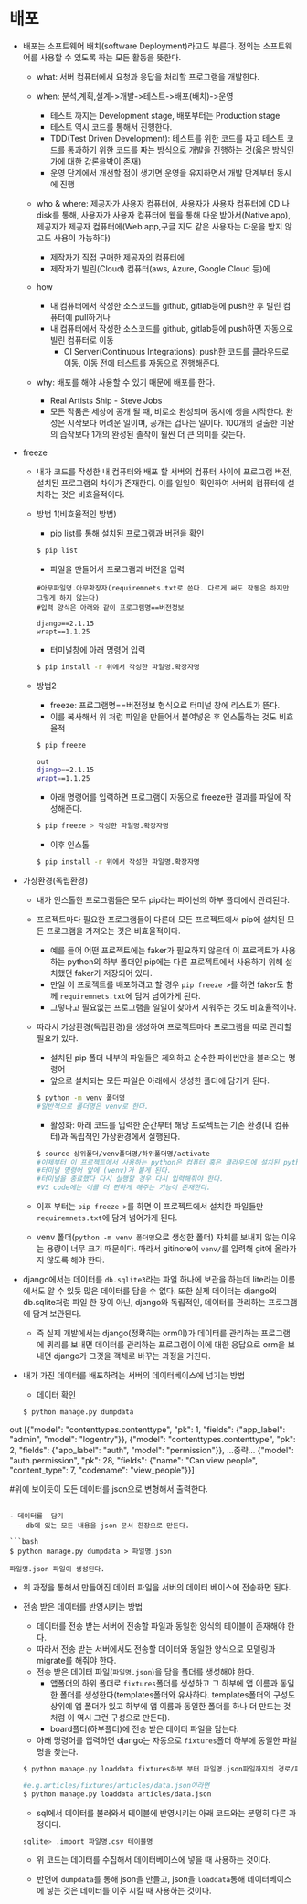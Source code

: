 # 배포

- 배포는 소프트웨어 배치(software Deployment)라고도 부른다. 정의는 소프트웨어를 사용할 수 있도록 하는 모든 활동을 뜻한다.

  - what: 서버 컴퓨터에서 요청과 응답을 처리할 프로그램을 개발한다.
  - when: 분석,계획,설계->개발->테스트->배포(배치)->운영
    - 테스트 까지는 Development stage, 배포부터는 Production stage
    - 테스트 역시 코드를 통해서 진행한다.
    - TDD(Test Driven Development): 테스트를 위한 코드를 짜고 테스트 코드를 통과하기 위한 코드를 짜는 방식으로 개발을 진행하는 것(옳은 방식인가에 대한 갑론을박이 존재)
    - 운영 단계에서 개선할 점이 생기면 운영을 유지하면서 개발 단계부터 동시에 진행
  - who & where: 제공자가 사용자 컴퓨터에, 사용자가 사용자 컴퓨터에 CD 나 disk를 통해, 사용자가 사용자 컴퓨터에 웹을 통해 다운 받아서(Native app), 제공자가 제공자 컴퓨터에(Web app,구글 지도 같은 사용자는 다운을 받지 않고도 사용이 가능하다)
    - 제작자가 직접 구매한 제공자의 컴퓨터에
    - 제작자가 빌린(Cloud) 컴퓨터(aws, Azure, Google Cloud 등)에

  - how
    - 내 컴퓨터에서 작성한 소스코드를 github, gitlab등에 push한 후 빌린 컴퓨터에 pull하거나
    - 내 컴퓨터에서 작성한 소스코드를 github, gitlab등에 push하면 자동으로 빌린 컴퓨터로 이동
      - CI Server(Continuous Integrations): push한 코드를 클라우드로 이동, 이동 전에 테스트를 자동으로 진행해준다.
  - why: 배포를 해야 사용할 수 있기 때문에 배포를 한다.
    - Real Artists Ship - Steve Jobs
    - 모든 작품은 세상에 공개 될 때, 비로소 완성되며 동시에 생을 시작한다. 완성은 시작보다 어려운 일이며, 공개는 겁나는 일이다. 100개의 걸출한 미완의 습작보다 1개의 완성된 졸작이 훨씬 더 큰 의미를 갖는다.



- freeze

  - 내가 코드를 작성한 내 컴퓨터와 배포 할 서버의 컴퓨터 사이에 프로그램 버전, 설치된 프로그램의 차이가 존재한다. 이를 일일이 확인하여 서버의 컴퓨터에 설치하는 것은 비효율적이다.

  - 방법 1(비효율적인 방법)

    - pip list를 통해 설치된 프로그램과 버전을 확인

    ```bash
    $ pip list
    ```

    - 파일을 만들어서 프로그램과 버전을 입력

    ```
    #아무파일명.아무확장자(requiremnets.txt로 쓴다. 다르게 써도 작동은 하지만 그렇게 하지 않는다)
    #입력 양식은 아래와 같이 프로그램명==버전정보
    
    django==2.1.15
    wrapt==1.1.25
    ```

    - 터미널창에 아래 명령어 입력

    ```bash
    $ pip install -r 위에서 작성한 파일명.확장자명
    ```

    

  - 방법2
    
    - freeze: 프로그램명==버전정보  형식으로 터미널 창에 리스트가 뜬다.
    - 이를 복사해서 위 처럼 파일을 만들어서 붙여넣은 후 인스톨하는 것도 비효율적
    
    ```bash
    $ pip freeze
    
    out
    django==2.1.15
    wrapt==1.1.25
    ```
    
    - 아래 명령어를 입력하면 프로그램이 자동으로 freeze한 결과를 파일에 작성해준다.
    
    ```bash
    $ pip freeze > 작성한 파일명.확장자명
    ```
    - 이후 인스톨
    
    ```bash
    $ pip install -r 위에서 작성한 파일명.확장자명
    ```
    
    

- 가상환경(독립환경)
  - 내가 인스톨한 프로그램들은 모두 pip라는 파이썬의 하부 폴더에서 관리된다.

  - 프로젝트마다 필요한 프로그램들이 다른데 모든 프로젝트에서 pip에 설치된 모든 프로그램을 가져오는 것은 비효율적이다.

    - 예를 들어 어떤 프로젝트에는 faker가 필요하지  않은데 이 프로젝트가 사용하는 python의 하부 폴더인 pip에는 다른 프로젝트에서 사용하기 위해 설치했던 faker가 저장되어 있다.
    - 만일 이 프로젝트를 배포하려고 할 경우 `pip freeze >`를 하면 faker도 함께 `requiremnets.txt`에 담겨 넘어가게 된다.
    - 그렇다고 필요없는 프로그램을 일일이 찾아서 지워주는 것도 비효율적이다.  

  - 따라서 가상환경(독립환경)을 생성하여 프로젝트마다 프로그램을 따로 관리할 필요가 있다.

    - 설치된 pip 폴더 내부의 파일들은 제외하고 순수한 파이썬만을 불러오는 명령어
    - 앞으로 설치되는 모든 파일은 아래에서 생성한 폴더에 담기게 된다.

    ```bash
    $ python -m venv 폴더명
    #일반적으로 폴더명은 venv로 한다.
    ```

    - 활성화: 아래 코드를 입력한 순간부터 해당 프로젝트는 기존 환경(내 컴퓨터)과 독립적인 가상환경에서 실행된다.

    ```bash
    $ source 상위폴더/venv폴더명/하위폴더명/activate
    #이제부터 이 프로젝트에서 사용하는 python은 컴퓨터 혹은 클라우드에 설치된 python이 아닌 이 가상환경에 존재하는 python이다.
    #터미널 명령어 앞에 (venv)가 붙게 된다.
    #터미널을 종료했다 다시 실행할 경우 다시 입력해줘야 한다.
    #VS code에는 이를 더 편하게 해주는 기능이 존재한다.
    ```

  - 이후 부터는 `pip freeze >`를 하면 이 프로젝트에서 설치한 파일들만 `requiremnets.txt`에 담겨 넘어가게 된다.

  - venv 폴더(`python -m venv 폴더명`으로 생성한 폴더) 자체를 보내지 않는 이유는 용량이 너무 크기 때문이다. 따라서 gitinore에 `venv/`를 입력해 git에 올라가지 않도록 해야 한다. 



- django에서는 데이터를 `db.sqlite3`라는 파일 하나에 보관을 하는데 lite라는 이름에서도 알 수 있듯 많은 데이터를 담을 수 없다. 또한 실제 데이터는 django의 db.sqlite처럼 파일 한 장이 아닌, django와 독립적인, 데이터를 관리하는 프로그램에 담겨 보관된다. 
  - 즉 실제 개발에서는 django(정확히는 orm이)가 데이터를 관리하는 프로그램에 쿼리를 보내면 데이터를 관리하는 프로그램이  이에 대한 응답으로 orm을 보내면 django가 그것을 객체로 바꾸는 과정을 거친다.



- 내가 가진 데이터를 배포하려는 서버의 데이터베이스에 넘기는 방법

  - 데이터 확인

  ```bash
  $ python manage.py dumpdata
  
out
  [{"model": "contenttypes.contenttype", "pk": 1, "fields": {"app_label": "admin", "model": "logentry"}}, {"model": "contenttypes.contenttype", "pk": 2, "fields": {"app_label": "auth", "model": "permission"}}, ...중략... {"model": "auth.permission", "pk": 28, "fields": {"name": "Can view people", "content_type": 7, "codename": "view_people"}}]
  
#위에 보이듯이 모든 데이터를 json으로 변형해서 출력한다.
  ```
  
  - 데이터를  담기
    - db에 있는 모든 내용을 json 문서 한장으로 만든다.
  
```bash
  $ python manage.py dumpdata > 파일명.json
  
  파일명.json 파일이 생성된다.
  ```
  
  - 위 과정을 통해서 만들어진 데이터 파일을 서버의 데이터 베이스에 전송하면 된다.



- 전송 받은 데이터를 반영시키는 방법

  - 데이터를 전송 받는 서버에 전송할 파일과 동일한 양식의 테이블이 존재해야 한다.
  - 따라서 전송 받는 서버에서도 전송할 데이터와 동일한 양식으로 모델링과 migrate를 해줘야 한다.
  - 전송 받은 데이터 파일(`파일명.json`)을 담을 폴더를 생성해야 한다.
    - 앱폴더의 하위 폴더로  `fixtures`폴더를 생성하고 그 하부에 앱 이름과 동일한 폴더를 생성한다(templates폴더와 유사하다. templates폴더의 구성도 상위에 앱 폴더가 있고 하부에 앱 이름과 동일한 폴더를 하나 더 만드는 것처럼 이 역시 그런 구성으로 만든다).
    - board폴더(하부폴더)에 전송 받은 데이터 파일을 담는다. 
  - 아래 명령어를 입력하면 django는 자동으로 `fixtures`폴더 하부에 동일한 파일명을 찾는다.

  ```bash
  $ python manage.py loaddata fixtures하부 부터 파일명.json파일까지의 경로/파일명.json
  
  #e.g.articles/fixtures/articles/data.json이라면
  $ python manage.py loaddata articles/data.json
  ```

  - sql에서 데이터를 불러와서 테이블에 반영시키는 아래 코드와는 분명히 다른 과정이다.

  ```sql
  sqlite> .import 파일명.csv 테이블명
  ```

  - 위 코드는 데이터를 수집해서 데이터베이스에 넣을 때 사용하는 것이다.

  - 반면에 `dumpdata`를 통해 json을 만들고, json을 `loaddata`통해 데이터베이스에 넣는 것은 데이터를 이주 시킬 때 사용하는 것이다.

  

  

